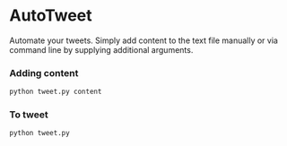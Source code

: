# AutoTweet

Automate your tweets. Simply add content to the text file manually or via command line 
by supplying additional arguments. 


### Adding content

```bash
python tweet.py content 
```
### To tweet
```bash
python tweet.py  
```

